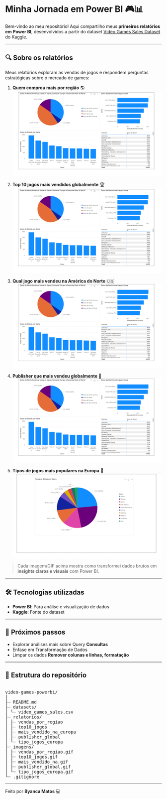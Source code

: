 # Minha Jornada em Power BI 🎮📊

Bem-vindo ao meu repositório! Aqui compartilho meus **primeiros relatórios em Power BI**, desenvolvidos a partir do dataset [Video Games Sales Dataset](https://www.kaggle.com/datasets) do Kaggle.

---

## 🔍 Sobre os relatórios

Meus relatórios exploram as vendas de jogos e respondem perguntas estratégicas sobre o mercado de games:

1. **Quem comprou mais por região** 🌎  
   ![Vendas por Região](imagens/vendas_por_regiao.png)  

2. **Top 10 jogos mais vendidos globalmente** 🏆  
   ![Top 10 Jogos](imagens/top10_jogos.png)  

3. **Qual jogo mais vendeu na América do Norte** 🇺🇸  
   ![Mais Vendido NA](imagens/mais_vendido_na_europa.png)  

4. **Publisher que mais vendeu globalmente** 🏢  
   ![Publisher Global](imagens/publisher_global.png)  

5. **Tipos de jogos mais populares na Europa** 🎯  
   ![Preferência Europa](imagens/tipo_jogos_europa.png)  

> Cada imagem/GIF acima mostra como transformei dados brutos em **insights claros e visuais** com Power BI.

---

## 🛠 Tecnologias utilizadas

- **Power BI**: Para análise e visualização de dados  
- **Kaggle**: Fonte do dataset  

---

## 🚀 Próximos passos

- Explorar análises mais sobre Query **Consultas**  
- Enfase em Transformação de Dados 
-  Limpar os dados **Remover colunas e linhas, formatação**

---

## 📂 Estrutura do repositório
<pre> 
video-games-powerbi/
│
├─ README.md
├─ datasets/
│ └─ video_games_sales.csv
├─ relatorios/
│ ├─ vendas_por_regiao
│ ├─ top10_jogos
│ ├─ mais_vendido_na_europa
│ ├─ publisher_global
│ └─ tipo_jogos_europa
├─ imagens/
│ ├─ vendas_por_regiao.gif
│ ├─ top10_jogos.gif
│ ├─ mais_vendido_na.gif
│ ├─ publisher_global.gif
│ └─ tipo_jogos_europa.gif
└─ .gitignore
</pre>
---

Feito por **Byanca Matos** 💻
